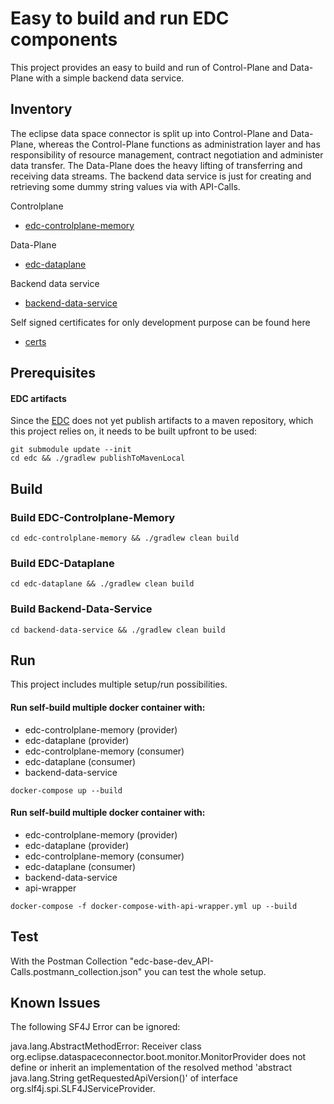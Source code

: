 # Easy to build and run EDC components

This project provides an easy to build and run of Control-Plane and Data-Plane with a simple backend data service.

## Inventory

The eclipse data space connector is split up into Control-Plane and Data-Plane, whereas the Control-Plane functions as administration layer
and has responsibility of resource management, contract negotiation and administer data transfer. 
The Data-Plane does the heavy lifting of transferring and receiving data streams.
The backend data service is just for creating and retrieving some dummy string values via with API-Calls.

Controlplane

* [edc-controlplane-memory](edc-controlplane-memory)

Data-Plane

* [edc-dataplane](edc-dataplane)

Backend data service

* [backend-data-service](backend-data-service)

Self signed certificates for only development purpose can be found here

* [certs](certs)

## Prerequisites

#### EDC artifacts

Since the [EDC](https://github.com/eclipse-dataspaceconnector/DataSpaceConnector) does 
not yet publish artifacts to a maven repository, which this project relies on, it needs 
to be built upfront to be used:

```shell
git submodule update --init
cd edc && ./gradlew publishToMavenLocal
```

## Build

### Build EDC-Controlplane-Memory
```shell
cd edc-controlplane-memory && ./gradlew clean build
```

### Build EDC-Dataplane
```shell
cd edc-dataplane && ./gradlew clean build
```

### Build Backend-Data-Service
```shell
cd backend-data-service && ./gradlew clean build
```

## Run
This project includes multiple setup/run possibilities.

####  Run self-build multiple docker container with: 
* edc-controlplane-memory (provider)
* edc-dataplane (provider)
* edc-controlplane-memory (consumer)
* edc-dataplane (consumer)
* backend-data-service

```shell
docker-compose up --build
```

####  Run self-build multiple docker container with:
* edc-controlplane-memory (provider)
* edc-dataplane (provider)
* edc-controlplane-memory (consumer)
* edc-dataplane (consumer)
* backend-data-service
* api-wrapper

```shell
docker-compose -f docker-compose-with-api-wrapper.yml up --build
```
## Test
With the Postman Collection "edc-base-dev_API-Calls.postmann_collection.json" you can test the whole setup.

## Known Issues
The following SF4J Error can be ignored:

java.lang.AbstractMethodError: Receiver class org.eclipse.dataspaceconnector.boot.monitor.MonitorProvider does not define or inherit an implementation of the resolved method 'abstract java.lang.String getRequestedApiVersion()' of interface org.slf4j.spi.SLF4JServiceProvider.